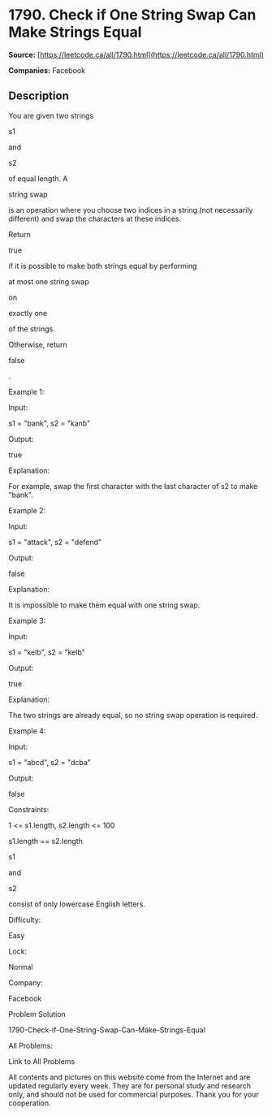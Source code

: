# 1790. Check if One String Swap Can Make Strings Equal

**Source:** [https://leetcode.ca/all/1790.html](https://leetcode.ca/all/1790.html)

**Companies:** Facebook

## Description

You are given two strings

s1

and

s2

of equal length. A

string swap

is an operation where you choose two indices in a string (not necessarily different) and swap the characters at these indices.

Return

true

if it is possible to make both strings equal by performing

at most one string swap

on

exactly one

of the strings.

Otherwise, return

false

.

Example 1:

Input:

s1 = "bank", s2 = "kanb"

Output:

true

Explanation:

For example, swap the first character with the last character of s2 to make "bank".

Example 2:

Input:

s1 = "attack", s2 = "defend"

Output:

false

Explanation:

It is impossible to make them equal with one string swap.

Example 3:

Input:

s1 = "kelb", s2 = "kelb"

Output:

true

Explanation:

The two strings are already equal, so no string swap operation is required.

Example 4:

Input:

s1 = "abcd", s2 = "dcba"

Output:

false

Constraints:

1 <= s1.length, s2.length <= 100

s1.length == s2.length

s1

and

s2

consist of only lowercase English letters.

Difficulty:

Easy

Lock:

Normal

Company:

Facebook

Problem Solution

1790-Check-if-One-String-Swap-Can-Make-Strings-Equal

All Problems:

Link to All Problems

All contents and pictures on this website come from the Internet and are updated regularly every week. They are for personal study and research only, and should not be used for commercial purposes. Thank you for your cooperation.

